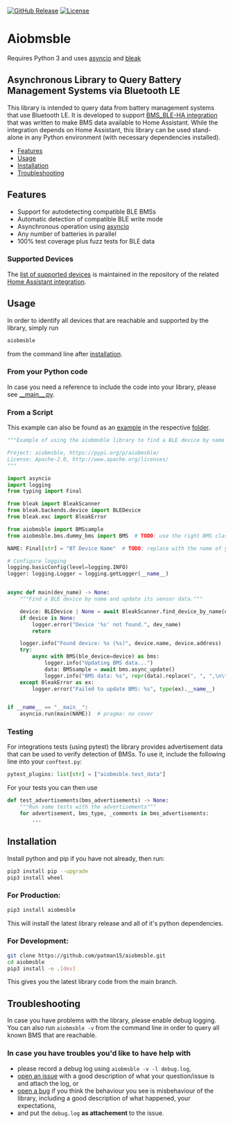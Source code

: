 [![GitHub Release][releases-shield]](https://pypi.org/p/aiobmsble/)
[![License][license-shield]](LICENSE)

# Aiobmsble
Requires Python 3 and uses [asyncio](https://pypi.org/project/asyncio/) and [bleak](https://pypi.org/project/bleak/)

## Asynchronous Library to Query Battery Management Systems via Bluetooth LE
This library is intended to query data from battery management systems that use Bluetooth LE. It is developed to support [BMS_BLE-HA integration](https://github.com/patman15/BMS_BLE-HA/) that was written to make BMS data available to Home Assistant. While the integration depends on Home Assistant, this library can be used stand-alone in any Python environment (with necessary dependencies installed).

* [Features](#features)
* [Usage](#usage)
* [Installation](#installation)
* [Troubleshooting](#troubleshooting)

## Features
- Support for autodetecting compatible BLE BMSs
- Automatic detection of compatible BLE write mode
- Asynchronous operation using [asyncio](https://pypi.org/project/asyncio/)
- Any number of batteries in parallel
- 100% test coverage plus fuzz tests for BLE data

### Supported Devices
The [list of supported devices](https://github.com/patman15/BMS_BLE-HA/blob/feature-aiobmsble/README.md#supported-devices) is maintained in the repository of the related [Home Assistant integration](https://github.com/patman15/BMS_BLE-HA).

## Usage
In order to identify all devices that are reachable and supported by the library, simply run
```bash
aiobmsble
```
from the command line after [installation](#installation). 

### From your Python code
In case you need a reference to include the code into your library, please see [\_\_main\_\_.py](/aiobmsble/__main__.py).

### From a Script
This example can also be found as an [example](/examples/minimal.py) in the respective [folder](/main/examples).
```python
"""Example of using the aiobmsble library to find a BLE device by name and print its sensor data.

Project: aiobmsble, https://pypi.org/p/aiobmsble/
License: Apache-2.0, http://www.apache.org/licenses/
"""

import asyncio
import logging
from typing import Final

from bleak import BleakScanner
from bleak.backends.device import BLEDevice
from bleak.exc import BleakError

from aiobmsble import BMSsample
from aiobmsble.bms.dummy_bms import BMS  # TODO: use the right BMS class for your device

NAME: Final[str] = "BT Device Name"  # TODO: replace with the name of your BLE device

# Configure logging
logging.basicConfig(level=logging.INFO)
logger: logging.Logger = logging.getLogger(__name__)


async def main(dev_name) -> None:
    """Find a BLE device by name and update its sensor data."""

    device: BLEDevice | None = await BleakScanner.find_device_by_name(dev_name)
    if device is None:
        logger.error("Device '%s' not found.", dev_name)
        return

    logger.info("Found device: %s (%s)", device.name, device.address)
    try:
        async with BMS(ble_device=device) as bms:
            logger.info("Updating BMS data...")
            data: BMSsample = await bms.async_update()
            logger.info("BMS data: %s", repr(data).replace(", ", ",\n\t"))
    except BleakError as ex:
        logger.error("Failed to update BMS: %s", type(ex).__name__)


if __name__ == "__main__":
    asyncio.run(main(NAME))  # pragma: no cover
```

### Testing
For integrations tests (using pytest) the library provides advertisement data that can be used to verify detection of BMSs. To use it, include the following line into your `conftest.py`:
```python
pytest_plugins: list[str] = ["aiobmsble.test_data"]
```

For your tests you can then use
```python
def test_advertisements(bms_advertisements) -> None:
    """Run some tests with the advertisements"""
    for advertisement, bms_type, _comments in bms_advertisements:
        ...
```

## Installation
Install python and pip if you have not already, then run:
```bash
pip3 install pip --upgrade
pip3 install wheel
```

### For Production:

```bash
pip3 install aiobmsble
```
This will install the latest library release and all of it's python dependencies.

### For Development:
```bash
git clone https://github.com/patman15/aiobmsble.git
cd aiobmsble
pip3 install -e .[dev]
```
This gives you the latest library code from the main branch.

## Troubleshooting
In case you have problems with the library, please enable debug logging. You can also run `aiobmsble -v` from the command line in order to query all known BMS that are reachable.

### In case you have troubles you'd like to have help with 

- please record a debug log using `aiobmsble -v -l debug.log`,
- [open an issue](https://github.com/patman15/aiobmsble/issues/new?assignees=&labels=question&projects=&template=support.yml) with a good description of what your question/issue is and attach the log, or
- [open a bug](https://github.com/patman15/aiobmsble/issues/new?assignees=&labels=Bug&projects=&template=bug.yml) if you think the behaviour you see is misbehaviour of the library, including a good description of what happened, your expectations,
- and put the `debug.log` **as attachement** to the issue.

[license-shield]: https://img.shields.io/github/license/patman15/aiobmsble?style=for-the-badge&cacheSeconds=86400
[releases-shield]: https://img.shields.io/pypi/v/aiobmsble?style=for-the-badge
